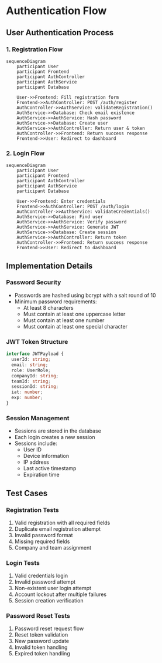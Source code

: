 # Authentication Flow

## User Authentication Process

### 1. Registration Flow
```mermaid
sequenceDiagram
    participant User
    participant Frontend
    participant AuthController
    participant AuthService
    participant Database

    User->>Frontend: Fill registration form
    Frontend->>AuthController: POST /auth/register
    AuthController->>AuthService: validateRegistration()
    AuthService->>Database: Check email existence
    AuthService->>AuthService: Hash password
    AuthService->>Database: Create user
    AuthService->>AuthController: Return user & token
    AuthController->>Frontend: Return success response
    Frontend->>User: Redirect to dashboard
```

### 2. Login Flow
```mermaid
sequenceDiagram
    participant User
    participant Frontend
    participant AuthController
    participant AuthService
    participant Database

    User->>Frontend: Enter credentials
    Frontend->>AuthController: POST /auth/login
    AuthController->>AuthService: validateCredentials()
    AuthService->>Database: Find user
    AuthService->>AuthService: Verify password
    AuthService->>AuthService: Generate JWT
    AuthService->>Database: Create session
    AuthService->>AuthController: Return token
    AuthController->>Frontend: Return success response
    Frontend->>User: Redirect to dashboard
```

## Implementation Details

### Password Security
- Passwords are hashed using bcrypt with a salt round of 10
- Minimum password requirements:
  - At least 8 characters
  - Must contain at least one uppercase letter
  - Must contain at least one number
  - Must contain at least one special character

### JWT Token Structure
```typescript
interface JWTPayload {
  userId: string;
  email: string;
  role: UserRole;
  companyId: string;
  teamId: string;
  sessionId: string;
  iat: number;
  exp: number;
}
```

### Session Management
- Sessions are stored in the database
- Each login creates a new session
- Sessions include:
  - User ID
  - Device information
  - IP address
  - Last active timestamp
  - Expiration time

## Test Cases

### Registration Tests
1. Valid registration with all required fields
2. Duplicate email registration attempt
3. Invalid password format
4. Missing required fields
5. Company and team assignment

### Login Tests
1. Valid credentials login
2. Invalid password attempt
3. Non-existent user login attempt
4. Account lockout after multiple failures
5. Session creation verification

### Password Reset Tests
1. Password reset request flow
2. Reset token validation
3. New password update
4. Invalid token handling
5. Expired token handling
